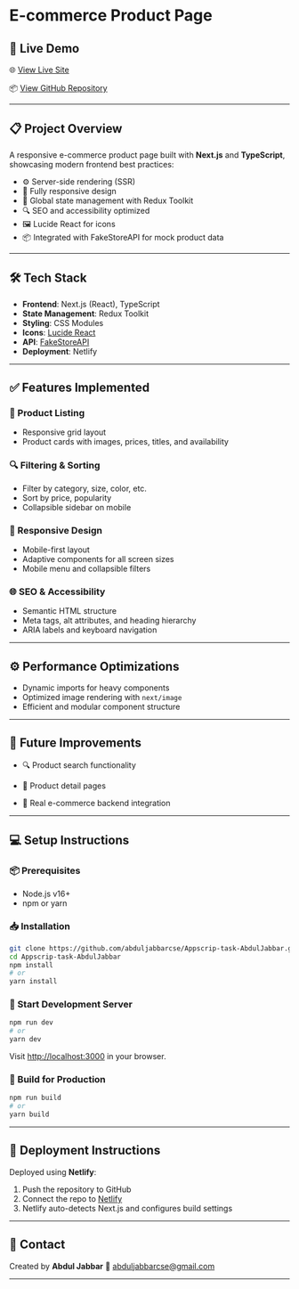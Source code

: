 
# E-commerce Product Page

## 🚀 Live Demo

🌐 [View Live Site](https://store-app-abdul.netlify.app/)

📦 [View GitHub Repository](https://github.com/abduljabbarcse/Appscrip-task-AbdulJabbar)

---

## 📋 Project Overview

A responsive e-commerce product page built with **Next.js** and **TypeScript**, showcasing modern frontend best practices:

- ⚙️ Server-side rendering (SSR)
- 📱 Fully responsive design
- 🧠 Global state management with Redux Toolkit
- 🔍 SEO and accessibility optimized
- 🖼️ Lucide React for icons
- 📦 Integrated with FakeStoreAPI for mock product data



---

## 🛠️ Tech Stack

- **Frontend**: Next.js (React), TypeScript
- **State Management**: Redux Toolkit
- **Styling**: CSS Modules
- **Icons**: [Lucide React](https://lucide.dev/)
- **API**: [FakeStoreAPI](https://fakestoreapi.com/)
- **Deployment**: Netlify

---

## ✅ Features Implemented

### 🛒 Product Listing
- Responsive grid layout
- Product cards with images, prices, titles, and availability

### 🔍 Filtering & Sorting
- Filter by category, size, color, etc.
- Sort by price, popularity
- Collapsible sidebar on mobile



### 📱 Responsive Design
- Mobile-first layout
- Adaptive components for all screen sizes
- Mobile menu and collapsible filters

### 🌐 SEO & Accessibility
- Semantic HTML structure
- Meta tags, alt attributes, and heading hierarchy
- ARIA labels and keyboard navigation

---

## ⚙️ Performance Optimizations

- Dynamic imports for heavy components
- Optimized image rendering with `next/image`
- Efficient and modular component structure

---

## 🧪 Future Improvements

- 🔍 Product search functionality
- 🧾 Product detail pages

- 🔄 Real e-commerce backend integration


---

## 💻 Setup Instructions

### 📦 Prerequisites
- Node.js v16+
- npm or yarn

### 📥 Installation

```bash
git clone https://github.com/abduljabbarcse/Appscrip-task-AbdulJabbar.git
cd Appscrip-task-AbdulJabbar
npm install
# or
yarn install
````

### 🚧 Start Development Server

```bash
npm run dev
# or
yarn dev
```

Visit [http://localhost:3000](http://localhost:3000) in your browser.

### 🔧 Build for Production

```bash
npm run build
# or
yarn build
```

---

## 🚀 Deployment Instructions

Deployed using **Netlify**:

1. Push the repository to GitHub
2. Connect the repo to [Netlify](https://www.netlify.com/)
3. Netlify auto-detects Next.js and configures build settings

---

## 📩 Contact

Created by **Abdul Jabbar**
📧 [abduljabbarcse@gmail.com](mailto:abduljabbarcse@gmail.com)

---

